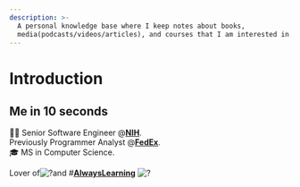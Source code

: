 ```yaml
---
description: >-
  A personal knowledge base where I keep notes about books,
  media(podcasts/videos/articles), and courses that I am interested in.
---
```


# Introduction

## **Me in 10 seconds**

👨‍💻 Senior Software Engineer @[**NIH**](https://twitter.com/NIH).  
Previously Programmer Analyst @[**FedEx**](https://twitter.com/FedEx).  
🎓 MS in Computer Science.

Lover of![?](https://abs.twimg.com/emoji/v2/72x72/1f375.png)and \#[**AlwaysLearning**](https://twitter.com/hashtag/AlwaysLearning?src=hash) ![?](https://abs.twimg.com/emoji/v2/72x72/1f4af.png)

